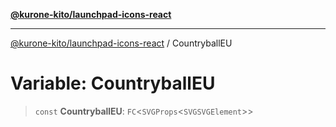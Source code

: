 [**@kurone-kito/launchpad-icons-react**](../README.md)

***

[@kurone-kito/launchpad-icons-react](../globals.md) / CountryballEU

# Variable: CountryballEU

> `const` **CountryballEU**: `FC`\<`SVGProps`\<`SVGSVGElement`\>\>
